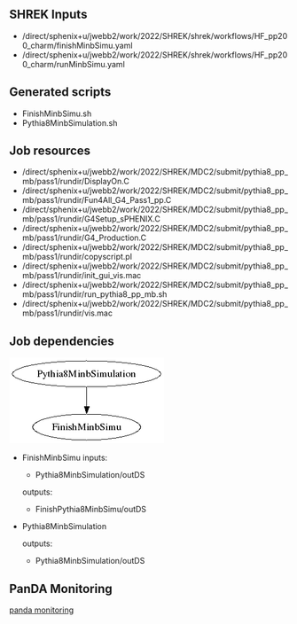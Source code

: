 ## SHREK Inputs
- /direct/sphenix+u/jwebb2/work/2022/SHREK/shrek/workflows/HF_pp200_charm/finishMinbSimu.yaml
- /direct/sphenix+u/jwebb2/work/2022/SHREK/shrek/workflows/HF_pp200_charm/runMinbSimu.yaml
## Generated scripts
- FinishMinbSimu.sh
- Pythia8MinbSimulation.sh
## Job resources
- /direct/sphenix+u/jwebb2/work/2022/SHREK/MDC2/submit/pythia8_pp_mb/pass1/rundir/DisplayOn.C
- /direct/sphenix+u/jwebb2/work/2022/SHREK/MDC2/submit/pythia8_pp_mb/pass1/rundir/Fun4All_G4_Pass1_pp.C
- /direct/sphenix+u/jwebb2/work/2022/SHREK/MDC2/submit/pythia8_pp_mb/pass1/rundir/G4Setup_sPHENIX.C
- /direct/sphenix+u/jwebb2/work/2022/SHREK/MDC2/submit/pythia8_pp_mb/pass1/rundir/G4_Production.C
- /direct/sphenix+u/jwebb2/work/2022/SHREK/MDC2/submit/pythia8_pp_mb/pass1/rundir/copyscript.pl
- /direct/sphenix+u/jwebb2/work/2022/SHREK/MDC2/submit/pythia8_pp_mb/pass1/rundir/init_gui_vis.mac
- /direct/sphenix+u/jwebb2/work/2022/SHREK/MDC2/submit/pythia8_pp_mb/pass1/rundir/run_pythia8_pp_mb.sh
- /direct/sphenix+u/jwebb2/work/2022/SHREK/MDC2/submit/pythia8_pp_mb/pass1/rundir/vis.mac
## Job dependencies
![Workflow graph](workflow.png)
- FinishMinbSimu
  inputs:
  - Pythia8MinbSimulation/outDS

  outputs:
  - FinishPythia8MinbSimu/outDS
- Pythia8MinbSimulation

  outputs:
  - Pythia8MinbSimulation/outDS
## PanDA Monitoring
[panda monitoring](https://panda-doma.cern.ch/tasks/?taskname=user.jwebb2.sP22r-background-test1_*)
